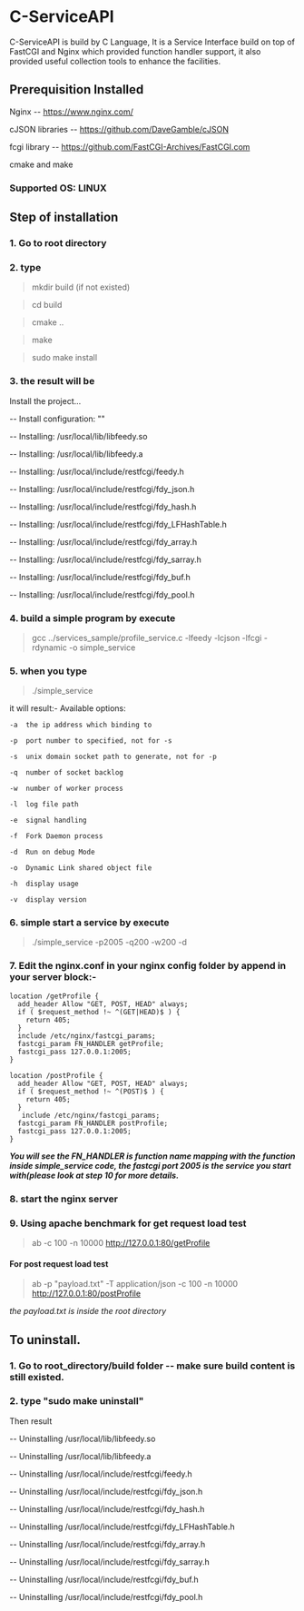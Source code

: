 # C-ServiceAPI
C-ServiceAPI is build by C Language, It is a Service Interface build on top of FastCGI and Nginx which provided function handler support, it also provided useful collection tools to enhance the facilities. 

## Prerequisition Installed
Nginx -- https://www.nginx.com/

cJSON libraries -- https://github.com/DaveGamble/cJSON

fcgi library -- https://github.com/FastCGI-Archives/FastCGI.com

cmake and make

### Supported OS: LINUX

## Step of installation
### 1. Go to root directory
### 2. type 
> mkdir build (if not existed)

> cd build

> cmake ..

> make

> sudo make install


### 3. the result will be
Install the project...

-- Install configuration: ""

-- Installing: /usr/local/lib/libfeedy.so

-- Installing: /usr/local/lib/libfeedy.a

-- Installing: /usr/local/include/restfcgi/feedy.h

-- Installing: /usr/local/include/restfcgi/fdy_json.h

-- Installing: /usr/local/include/restfcgi/fdy_hash.h

-- Installing: /usr/local/include/restfcgi/fdy_LFHashTable.h

-- Installing: /usr/local/include/restfcgi/fdy_array.h

-- Installing: /usr/local/include/restfcgi/fdy_sarray.h

-- Installing: /usr/local/include/restfcgi/fdy_buf.h

-- Installing: /usr/local/include/restfcgi/fdy_pool.h


### 4. build a simple program by execute 

> gcc ../services_sample/profile_service.c -lfeedy -lcjson -lfcgi
> -rdynamic -o simple_service


### 5. when you type 

> ./simple_service

it will result:-
Available options:

	-a	the ip address which binding to
	
	-p	port number to specified, not for -s
	
	-s	unix domain socket path to generate, not for -p
	
	-q	number of socket backlog
	
	-w	number of worker process
	
	-l	log file path
	
	-e	signal handling
	
	-f	Fork Daemon process
	
	-d	Run on debug Mode
	
	-o	Dynamic Link shared object file
	
	-h	display usage
	
	-v	display version
	

### 6. simple start a service by execute 

> ./simple_service -p2005 -q200 -w200 -d


### 7. Edit the nginx.conf in your nginx config folder by append in your server block:-

	location /getProfile {
      add_header Allow "GET, POST, HEAD" always;
      if ( $request_method !~ ^(GET|HEAD)$ ) {
        return 405;
      }
      include /etc/nginx/fastcgi_params;
      fastcgi_param FN_HANDLER getProfile;
      fastcgi_pass 127.0.0.1:2005;
    }

    location /postProfile {
      add_header Allow "GET, POST, HEAD" always;
      if ( $request_method !~ ^(POST)$ ) {
        return 405;
      }
       include /etc/nginx/fastcgi_params;
      fastcgi_param FN_HANDLER postProfile;
      fastcgi_pass 127.0.0.1:2005;
    }

***You will see the FN_HANDLER is function name mapping with the function inside simple_service code, the fastcgi port 2005 is the service you start with(please look at step 10 for more details.***


### 8. start the nginx server

### 9.  Using apache benchmark for get request load test

> ab -c 100 -n 10000 http://127.0.0.1:80/getProfile


#### For post request load test

> ab -p "payload.txt" -T application/json -c 100 -n 10000
> http://127.0.0.1:80/postProfile

*the payload.txt is inside the root directory*


## To uninstall.
### 1. Go to root_directory/build folder -- make sure build content is still existed.
### 2. type "sudo make uninstall" 
Then result

-- Uninstalling /usr/local/lib/libfeedy.so

-- Uninstalling /usr/local/lib/libfeedy.a

-- Uninstalling /usr/local/include/restfcgi/feedy.h

-- Uninstalling /usr/local/include/restfcgi/fdy_json.h

-- Uninstalling /usr/local/include/restfcgi/fdy_hash.h

-- Uninstalling /usr/local/include/restfcgi/fdy_LFHashTable.h

-- Uninstalling /usr/local/include/restfcgi/fdy_array.h

-- Uninstalling /usr/local/include/restfcgi/fdy_sarray.h

-- Uninstalling /usr/local/include/restfcgi/fdy_buf.h

-- Uninstalling /usr/local/include/restfcgi/fdy_pool.h
